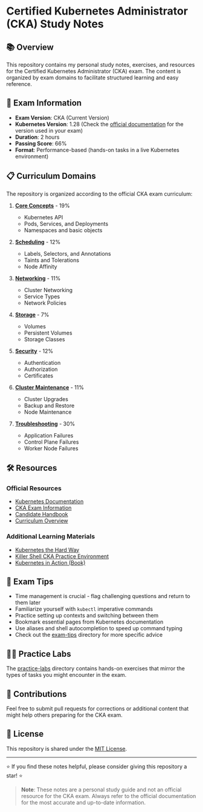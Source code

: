 # Certified Kubernetes Administrator (CKA) Study Notes

## 📚 Overview

This repository contains my personal study notes, exercises, and resources for the Certified Kubernetes Administrator (CKA) exam. The content is organized by exam domains to facilitate structured learning and easy reference.

## 🎯 Exam Information

- **Exam Version**: CKA (Current Version)
- **Kubernetes Version**: 1.28 (Check the [official documentation](https://docs.linuxfoundation.org/tc-docs/certification/tips-cka-and-ckad) for the version used in your exam)
- **Duration**: 2 hours
- **Passing Score**: 66%
- **Format**: Performance-based (hands-on tasks in a live Kubernetes environment)

## 📋 Curriculum Domains

The repository is organized according to the official CKA exam curriculum:

1. **[Core Concepts](./01-core-concepts/)** - 19%

   - Kubernetes API
   - Pods, Services, and Deployments
   - Namespaces and basic objects

2. **[Scheduling](./02-scheduling/)** - 12%

   - Labels, Selectors, and Annotations
   - Taints and Tolerations
   - Node Affinity

3. **[Networking](./03-networking/)** - 11%

   - Cluster Networking
   - Service Types
   - Network Policies

4. **[Storage](./04-storage/)** - 7%

   - Volumes
   - Persistent Volumes
   - Storage Classes

5. **[Security](./05-security/)** - 12%

   - Authentication
   - Authorization
   - Certificates

6. **[Cluster Maintenance](./06-cluster-maintenance/)** - 11%

   - Cluster Upgrades
   - Backup and Restore
   - Node Maintenance

7. **[Troubleshooting](./07-troubleshooting/)** - 30%
   - Application Failures
   - Control Plane Failures
   - Worker Node Failures

## 🛠️ Resources

### Official Resources

- [Kubernetes Documentation](https://kubernetes.io/docs/home/)
- [CKA Exam Information](https://www.cncf.io/certification/cka/)
- [Candidate Handbook](https://docs.linuxfoundation.org/tc-docs/certification/lf-candidate-handbook)
- [Curriculum Overview](https://github.com/cncf/curriculum)

### Additional Learning Materials

- [Kubernetes the Hard Way](https://github.com/kelseyhightower/kubernetes-the-hard-way)
- [Killer Shell CKA Practice Environment](https://killer.sh/cka)
- [Kubernetes in Action (Book)](https://www.manning.com/books/kubernetes-in-action)

## 🔑 Exam Tips

- Time management is crucial - flag challenging questions and return to them later
- Familiarize yourself with `kubectl` imperative commands
- Practice setting up contexts and switching between them
- Bookmark essential pages from Kubernetes documentation
- Use aliases and shell autocompletion to speed up command typing
- Check out the [exam-tips](./exam-tips/) directory for more specific advice

## 🏃‍♂️ Practice Labs

The [practice-labs](./practice-labs/) directory contains hands-on exercises that mirror the types of tasks you might encounter in the exam.

## 🤝 Contributions

Feel free to submit pull requests for corrections or additional content that might help others preparing for the CKA exam.

## 📝 License

This repository is shared under the [MIT License](LICENSE).

---

⭐ If you find these notes helpful, please consider giving this repository a star! ⭐

> **Note**: These notes are a personal study guide and not an official resource for the CKA exam. Always refer to the official documentation for the most accurate and up-to-date information.
